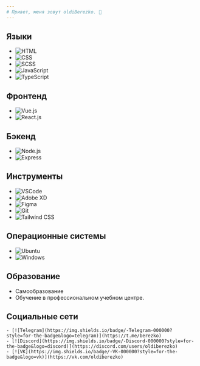 ```yaml
---
# Привет, меня зовут oldiBerezko. 👋
---
```

## Языки
- ![HTML](https://img.shields.io/badge/-HTML-000000?style=for-the-badge&logo=html5&logoColor=white)
- ![CSS](https://img.shields.io/badge/-CSS-000000?style=for-the-badge&logo=css3&logoColor=white)
- ![SCSS](https://img.shields.io/badge/-SCSS-000000?style=for-the-badge&logo=SCSS&logoColor=white)
- ![JavaScript](https://img.shields.io/badge/-JavaScript-000000?style=for-the-badge&logo=javascript&logoColor=white)
- ![TypeScript](https://img.shields.io/badge/-TypeScript-000000?style=for-the-badge&logo=typescript&logoColor=white)

## Фронтенд
- ![Vue.js](https://img.shields.io/badge/-Vue.js-000000?style=for-the-badge&logo=vue.js&logoColor=white)
- ![React.js](https://img.shields.io/badge/-React.js-000000?style=for-the-badge&logo=react&logoColor=white)

## Бэкенд
- ![Node.js](https://img.shields.io/badge/-Node.js-000000?style=for-the-badge&logo=node.js&logoColor=white) 
- ![Express](https://img.shields.io/badge/-Express-000000?style=for-the-badge&logo=express&logoColor=white)

## Инструменты 
- ![VSCode](https://img.shields.io/badge/-VSCode-000000?style=for-the-badge&logo=visual-studio-code&logoColor=white)
- ![Adobe XD](https://img.shields.io/badge/-Adobe%20XD-000000?style=for-the-badge&logo=adobe-xd&logoColor=white)
- ![Figma](https://img.shields.io/badge/-Figma-000000?style=for-the-badge&logo=figma&logoColor=white)
- ![Git](https://img.shields.io/badge/-Git-000000?style=for-the-badge&logo=git&logoColor=white)
- ![Tailwind CSS](https://img.shields.io/badge/-Tailwind%20CSS-000000?style=for-the-badge&logo=tailwind-css&logoColor=white)

## Операционные системы
- ![Ubuntu](https://img.shields.io/badge/-Ubuntu-000000?style=for-the-badge&logo=ubuntu&logoColor=white)
- ![Windows](https://img.shields.io/badge/-Windows-000000?style=for-the-badge&logo=windows&logoColor=white)

## Образование
- Самообразование
- Обучение в профессиональном учебном центре.



## Социальные сети
```
- [![Telegram](https://img.shields.io/badge/-Telegram-000000?style=for-the-badge&logo=telegram)](https://t.me/berezko)
- [![Discord](https://img.shields.io/badge/-Discord-000000?style=for-the-badge&logo=discord)](https://discord.com/users/oldiberezko)
- [![VK](https://img.shields.io/badge/-VK-000000?style=for-the-badge&logo=vk)](https://vk.com/oldiberezko)
```
